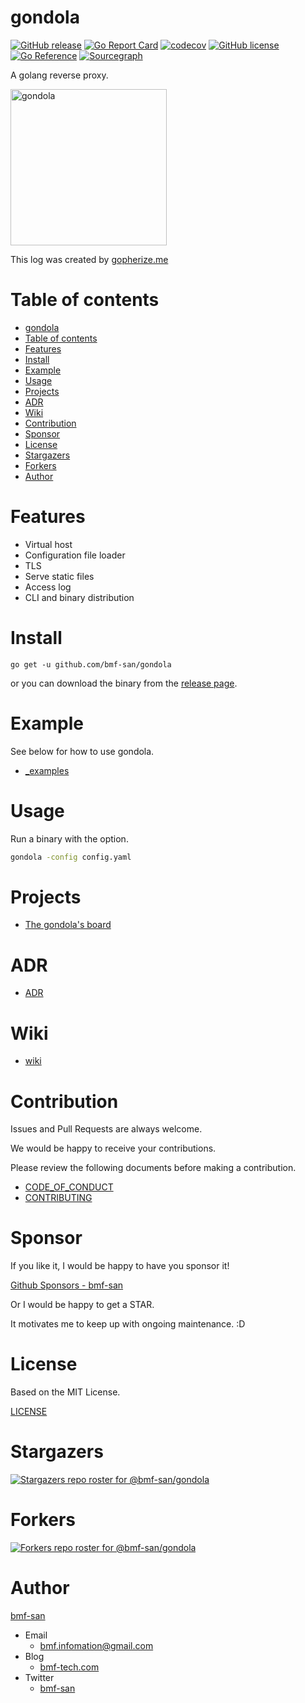 # gondola
[![GitHub release](https://img.shields.io/github/release/bmf-san/gondola.svg)](https://github.com/bmf-san/gondola/releases)
[![Go Report Card](https://goreportcard.com/badge/github.com/bmf-san/gondola)](https://goreportcard.com/report/github.com/bmf-san/gondola)
[![codecov](https://codecov.io/gh/bmf-san/gondola/branch/main/graph/badge.svg?token=ZLOLQKUD39)](https://codecov.io/gh/bmf-san/gondola)
[![GitHub license](https://img.shields.io/github/license/bmf-san/gondola)](https://github.com/bmf-san/gondola/blob/main/LICENSE)
[![Go Reference](https://pkg.go.dev/badge/github.com/bmf-san/gondola.svg)](https://pkg.go.dev/github.com/bmf-san/gondola)
[![Sourcegraph](https://sourcegraph.com/github.com/bmf-san/gondola/-/badge.svg)](https://sourcegraph.com/github.com/bmf-san/gondola?badge)

A golang reverse proxy.

<img src="https://storage.googleapis.com/gopherizeme.appspot.com/gophers/22fd9b7a49eac4101fc9819578641c2e71706f6f.png" alt="gondola" title="gondola" width="250px">

This log was created by [gopherize.me](https://gopherize.me/gopher/22fd9b7a49eac4101fc9819578641c2e71706f6f)

# Table of contents
- [gondola](#gondola)
- [Table of contents](#table-of-contents)
- [Features](#features)
- [Install](#install)
- [Example](#example)
- [Usage](#usage)
- [Projects](#projects)
- [ADR](#adr)
- [Wiki](#wiki)
- [Contribution](#contribution)
- [Sponsor](#sponsor)
- [License](#license)
- [Stargazers](#stargazers)
- [Forkers](#forkers)
- [Author](#author)

# Features
- Virtual host
- Configuration file loader
- TLS
- Serve static files
- Access log
- CLI and binary distribution

# Install
```
go get -u github.com/bmf-san/gondola
```

or you can download the binary from the [release page](https://github.com/bmf-san/gondola/releases).

# Example
See below for how to use gondola.

- [_examples](https://github.com/bmf-san/gondola/tree/main/_examples)

# Usage
Run a binary with the option.

```sh
gondola -config config.yaml
```

# Projects
- [The gondola's board](https://github.com/users/bmf-san/projects/1/views/1)

# ADR
- [ADR](https://github.com/bmf-san/gondola/discussions?discussions_q=is%3Aopen+label%3AADR)

# Wiki
- [wiki](https://github.com/bmf-san/gondola/wiki)

# Contribution
Issues and Pull Requests are always welcome.

We would be happy to receive your contributions.

Please review the following documents before making a contribution.

- [CODE_OF_CONDUCT](https://github.com/bmf-san/godra/blob/main/.github/CODE_OF_CONDUCT.md)
- [CONTRIBUTING](https://github.com/bmf-san/godra/blob/main/.github/CONTRIBUTING.md)

# Sponsor
If you like it, I would be happy to have you sponsor it!

[Github Sponsors - bmf-san](https://github.com/sponsors/bmf-san)

Or I would be happy to get a STAR.

It motivates me to keep up with ongoing maintenance. :D

# License
Based on the MIT License.

[LICENSE](https://github.com/bmf-san/gondola/blob/main/LICENSE)

# Stargazers
[![Stargazers repo roster for @bmf-san/gondola](https://reporoster.com/stars/bmf-san/gondola)](https://github.com/bmf-san/gondola/stargazers)

# Forkers
[![Forkers repo roster for @bmf-san/gondola](https://reporoster.com/forks/bmf-san/gondola)](https://github.com/bmf-san/gondola/network/members)

# Author
[bmf-san](https://github.com/bmf-san)

- Email
  - bmf.infomation@gmail.com
- Blog
  - [bmf-tech.com](http://bmf-tech.com)
- Twitter
  - [bmf-san](https://twitter.com/bmf-san)